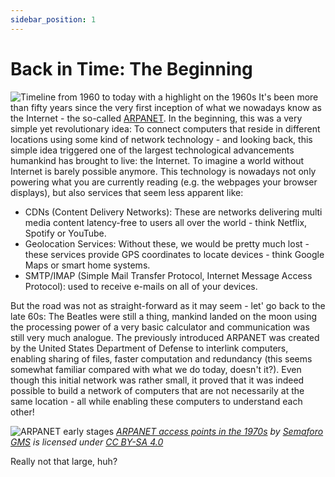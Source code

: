 ```yaml
---
sidebar_position: 1
---
```


# Back in Time: The Beginning

![Timeline from 1960 to today with a highlight on the 1960s](/img/01_webprog/timeline_60s_highlight.png)
It's been more than fifty years since the very first inception of what we nowadays know as the Internet - the so-called [ARPANET](https://www.darpa.mil/about-us/timeline/arpanet). In the beginning, this was a very simple yet revolutionary idea: To connect computers that reside in different locations using some kind of network technology - and looking back, this simple idea triggered one of the largest technological advancements humankind has brought to live: the Internet.
To imagine a world without Internet is barely possible anymore. This technology is nowadays not only powering what you are currently reading (e.g. the webpages your browser displays), but also services that seem less apparent like:
* CDNs (Content Delivery Networks): These are networks delivering multi media content latency-free to users all over the world - think Netflix, Spotify or YouTube.
* Geolocation Services: Without these, we would be pretty much lost - these services provide GPS coordinates to locate devices - think Google Maps or smart home systems.
* SMTP/IMAP (Simple Mail Transfer Protocol, Internet Message Access Protocol): used to receive e-mails on all of your devices.

But the road was not as straight-forward as it may seem - let' go back to the late 60s: The Beatles were still a thing, mankind landed on the moon using the processing power of a very basic calculator and communication was still very much analogue. The previously introduced ARPANET was created by the United States Department of Defense to interlink computers, enabling sharing of files, faster computation and redundancy (this seems somewhat familiar compared with what we do today, doesn't it?). Even though this initial network was rather small, it proved that it was indeed possible to build a network of computers that are not necessarily at the same location - all while enabling these computers to understand each other!

![ARPANET early stages](https://upload.wikimedia.org/wikipedia/commons/b/bc/Arpanet_in_the_1970s.png)
*[ARPANET access points in the 1970s](https://commons.wikimedia.org/wiki/File:Arpanet_in_the_1970s.png) by [Semaforo GMS](https://commons.wikimedia.org/wiki/User:Semaforo_GMS) is licensed under [CC BY-SA 4.0](https://creativecommons.org/licenses/by-sa/4.0/)*

Really not that large, huh? 
